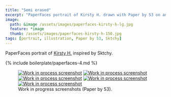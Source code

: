 ```yaml
---
title: "Semi erased"
excerpt: "PaperFaces portrait of Kirsty H. drawn with Paper by 53 on an iPad."
image: 
  path: &image /assets/images/paperfaces-kirsty-h-lg.jpg 
  feature: *image
  thumb: /assets/images/paperfaces-kirsty-h-150.jpg
tags: [portrait, illustration, Paper by 53, Sktchy]
---
```


PaperFaces portrait of [Kirsty H.](http://sktchy.com/A73olc) inspired by Sktchy.

{% include boilerplate/paperfaces-4.md %}

<figure class="third">
	<a href="{{ site.url }}/assets/images/paperfaces-kirsty-h-process-1-lg.jpg"><img src="{{ site.url }}/assets/images/paperfaces-kirsty-h-process-1-750.jpg" alt="Work in process screenshot"></a>
	<a href="{{ site.url }}/assets/images/paperfaces-kirsty-h-process-2-lg.jpg"><img src="{{ site.url }}/assets/images/paperfaces-kirsty-h-process-2-600.jpg" alt="Work in process screenshot"></a>
	<a href="{{ site.url }}/assets/images/paperfaces-kirsty-h-process-3-lg.jpg"><img src="{{ site.url }}/assets/images/paperfaces-kirsty-h-process-3-600.jpg" alt="Work in process screenshot"></a>
	<a href="{{ site.url }}/assets/images/paperfaces-kirsty-h-process-4-lg.jpg"><img src="{{ site.url }}/assets/images/paperfaces-kirsty-h-process-4-600.jpg" alt="Work in process screenshot"></a>
	<a href="{{ site.url }}/assets/images/paperfaces-kirsty-h-process-5-lg.jpg"><img src="{{ site.url }}/assets/images/paperfaces-kirsty-h-process-5-600.jpg" alt="Work in process screenshot"></a>
	<figcaption>Work in progress screenshots (Paper by 53).</figcaption>
</figure>
